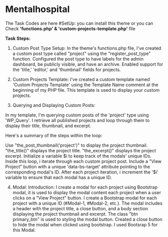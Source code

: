 # Mentalhospital

The Task Codes are here
#SetUp: you can install this theme or
you can Check **'functions.php' & 'custom-projects-template.php'** file






**Task Steps:**
1. Custom Post Type Setup:
In the theme's functions.php file,
I've created a custom post type called "project" using the "register_post_type" function.
Configured the post type to have labels for the admin dashboard, be publicly visible, and have an archive.
Enabled support for the 'title,' 'editor,' and 'thumbnail' fields for projects.


2. Custom Projects Template:
I've created a custom template named 'Custom Projects Template' using the Template Name comment at the beginning of my PHP file. This template is used to display your custom projects.


3. Querying and Displaying Custom Posts:

In my template, I'm querying custom posts of the 'project' type using 'WP_Query'. I retrieve all published projects and loop through them to display their title, thumbnail, and excerpt.

Here's a summary of the steps within the loop:

Use "the_post_thumbnail('project')" to display the project thumbnail.
"the_title()" displays the project title.
"the_excerpt()" displays the project excerpt.
Initialize a variable $i to keep track of the modals' unique IDs.
Inside this loop, i iterate through each custom project post.
Include a "View Project" button with a unique 'data-bs-target' attribute pointing to the corresponding modal's ID.
After each project iteration, i increment the '$i' variable to ensure that each modal has a unique ID.


4. Modal:
Introduction: 
I create a modal for each project using Bootstrap modal, it is used to display the modal content each project when a user clicks on a "View Project" button.
I create a Bootstrap modal for each project with a unique ID (#Modal-1, #Modal-2, etc.).
The modal includes a header with the project title, a close button, and a body section displaying the project thumbnail and excerpt.
The class "btn primary_btn" is used to styling the modal button.
Created a close button to hide the modal when clicked using bootstrap.
I used Bootsrap 5 for this Modal.

